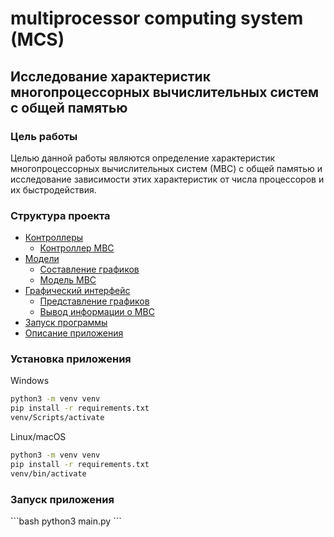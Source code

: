 <h1>multiprocessor computing system (MCS)</h1>
<h2>Исследование характеристик многопроцессорных вычислительных систем с общей памятью</h2>
<h3>Цель работы</h3>
<p>Целью данной работы являются определение характеристик многопроцессорных вычислительных систем (МВС) с общей памятью и исследование зависимости этих характеристик от числа процессоров и их быстродействия.</p>
<h3>Структура проекта</h3>

- [Контроллеры](src/main/controllers/__init__.py)
  - [Контроллер МВС](src/main/controllers/mcs_controller.py)
- [Модели](src/main/models/__init__.py)
  - [Составление графиков](src/main/models/graph.py)
  - [Модель МВС](src/main/models/mcs.py)
- [Графический интерфейс](src/main/views/__init__.py)
  - [Представление графиков](src/main/views/graphics_view.py)
  - [Вывод информации о МВС](src/main/views/mcs_view.py)
- [Запуск программы](main.py)
- [Описание приложения](src/application.py)

<h3>Установка приложения</h3>

Windows
```bash
python3 -m venv venv
pip install -r requirements.txt
venv/Scripts/activate
```

Linux/macOS
```bash
python3 -m venv venv
pip install -r requirements.txt
venv/bin/activate
```

<h3>Запуск приложения</h3>
```bash
python3 main.py
```